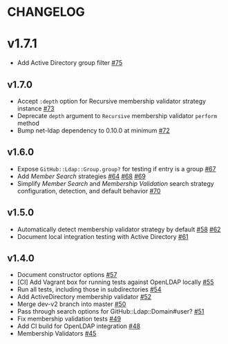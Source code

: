 # CHANGELOG

# v1.7.1

* Add Active Directory group filter [#75](https://github.com/github/github-ldap/pull/75)

## v1.7.0

* Accept `:depth` option for Recursive membership validator strategy instance [#73](https://github.com/github/github-ldap/pull/73)
* Deprecate `depth` argument to `Recursive` membership validator `perform` method
* Bump net-ldap dependency to 0.10.0 at minimum [#72](https://github.com/github/github-ldap/pull/72)

## v1.6.0

* Expose `GitHub::Ldap::Group.group?` for testing if entry is a group [#67](https://github.com/github/github-ldap/pull/67)
* Add *Member Search* strategies [#64](https://github.com/github/github-ldap/pull/64) [#68](https://github.com/github/github-ldap/pull/68) [#69](https://github.com/github/github-ldap/pull/69)
* Simplify *Member Search* and *Membership Validation* search strategy configuration, detection, and default behavior [#70](https://github.com/github/github-ldap/pull/70)

## v1.5.0

* Automatically detect membership validator strategy by default [#58](https://github.com/github/github-ldap/pull/58) [#62](https://github.com/github/github-ldap/pull/62)
* Document local integration testing with Active Directory [#61](https://github.com/github/github-ldap/pull/61)

## v1.4.0

* Document constructor options [#57](https://github.com/github/github-ldap/pull/57)
* [CI] Add Vagrant box for running tests against OpenLDAP locally [#55](https://github.com/github/github-ldap/pull/55)
* Run all tests, including those in subdirectories [#54](https://github.com/github/github-ldap/pull/54)
* Add ActiveDirectory membership validator [#52](https://github.com/github/github-ldap/pull/52)
* Merge dev-v2 branch into master [#50](https://github.com/github/github-ldap/pull/50)
* Pass through search options for GitHub::Ldap::Domain#user? [#51](https://github.com/github/github-ldap/pull/51)
* Fix membership validation tests [#49](https://github.com/github/github-ldap/pull/49)
* Add CI build for OpenLDAP integration [#48](https://github.com/github/github-ldap/pull/48)
* Membership Validators [#45](https://github.com/github/github-ldap/pull/45)
